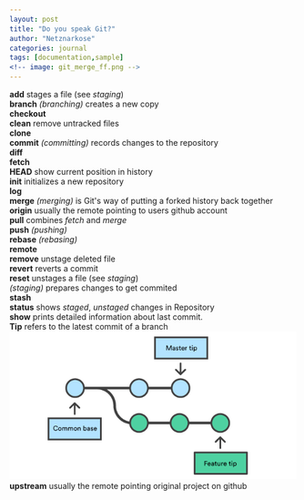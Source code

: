 ```yaml
---
layout: post
title: "Do you speak Git?"
author: "Netznarkose"
categories: journal
tags: [documentation,sample]
<!-- image: git_merge_ff.png -->
---
```

**add** stages a file (see *staging*)  
**branch** *(branching)* creates a new copy  
**checkout**  
**clean**  remove untracked files  
**clone**  
**commit** *(committing)* records changes to the repository  
**diff**   
**fetch**  
**HEAD** show current position in history  
**init** initializes a new repository   
**log**  
**merge** *(merging)* is Git's way of putting a forked history back together  
**origin** usually the remote pointing to users github account   
**pull** combines *fetch* and *merge*    
**push** *(pushing)*  
**rebase** *(rebasing)*  
**remote**  
**remove** unstage deleted file  
**revert** reverts a commit  
**reset** unstages a file (see *staging*)  
*(staging)* prepares changes to get commited  
**stash**   
**status** shows *staged*, *unstaged* changes in Repository  
**show** prints detailed information about last commit.  
**Tip** refers to the latest commit of a branch  
![image-title-here](/assets/img/tip_of_branch.png)  
**upstream** usually the remote pointing original project on github   
